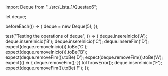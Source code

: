 import Deque from "../src/Lista_1/Questao6";

let deque;

beforeEach(() => {
	deque = new Deque(5);
});

test("Testing the operations of deque", () => {
	deque.insereInicio('A');
	deque.insereInicio('B');
	deque.insereInicio('C');
	deque.insereFim('D');
	expect(deque.removeInicio()).toBe('C');
	expect(deque.removeInicio()).toBe('B');
	expect(deque.removeFim()).toBe('D');
	expect(deque.removeFim()).toBe('A');
	expect(() => {
		deque.removeFim();
	}).toThrowError();
	deque.insereInicio('F');
	expect(deque.removeFim()).toBe('F');
});